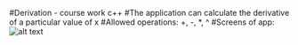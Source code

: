 #Derivation - course work c++
#The application can calculate the derivative of a particular value of x
#Allowed operations: +, -, *, ^
#Screens of app:
![alt text](https://vk.com/im?sel=196440865&z=photo196440865_457240743%2Fmail512792)
